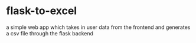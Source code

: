 # flask-to-excel
a simple web app which takes in user data from the frontend and generates a csv file through the flask backend
